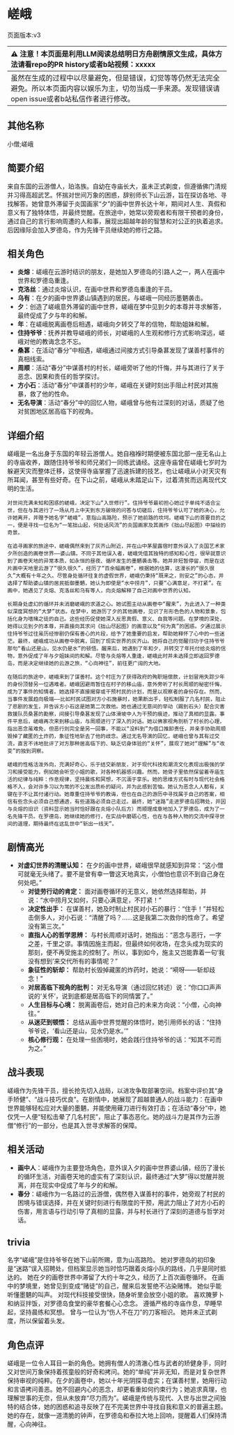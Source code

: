 # 嵯峨
页面版本:v3
 

| :warning: 注意！本页面是利用LLM阅读总结明日方舟剧情原文生成，具体方法请看repo的PR history或者b站视频：xxxxx           |
|:----------------------------|
| 虽然在生成的过程中以尽量避免，但是错误，幻觉等等仍然无法完全避免。所以本页面内容以娱乐为主，切勿当成一手来源。发现错误请open issue或者b站私信作者进行修改。|



## 其他名称
小僧;嵯峨
## 简要介绍
来自东国的云游僧人，珀洛族。自幼在寺庙长大，虽未正式剃度，但遵循佛门清规并习得高超武艺。怀揣对世间万象的困惑，辞别师长下山云游，旨在探访各地、寻找解答。她曾意外滞留于炎国画家“夕”的画中世界长达十年，期间对人生、真假和意义有了独特体悟，并最终觉醒。在旅途中，她常以旁观者和有限干预者的身份，通过自己的言行影响周遭的人和事，展现出超越年龄的智慧和对公正的执着追求。后因缘际会加入罗德岛，作为先锋干员继续她的修行之路。
## 相关角色
-   **炎熔**：嵯峨在云游时结识的朋友，是她加入罗德岛的引路人之一，两人在画中世界和罗德岛重逢。
-   **克洛丝**：通过炎熔认识，在画中世界和罗德岛重逢的干员。
-   **乌有**：在夕的画中世界婆山镇遇到的居民，与嵯峨一同经历墨魉袭击。
-   **夕**：创造了嵯峨意外滞留的画中世界，嵯峨在梦中见到夕的本尊并寻求解答，最终促成了夕与年的和解。
-   **年**：在嵯峨脱离画卷后相遇，嵯峨向夕转交了年的信物，帮助姐妹和解。
-   **住持爷爷**：抚养并教导嵯峨的师长，对嵯峨的人生观和修行方式影响深远，嵯峨对他的教诲念念不忘。
-   **桑葚**：在活动“春分”中相遇，嵯峨通过间接方式引导桑葚发现了谋善村事件的真相线索。
-   **周顺**：活动“春分”中谋善村的村长，嵯峨旁听了他的忏悔，并与其进行了关于恶念、因果和责任的哲学探讨。
-   **方小石**：活动“春分”中谋善村的少年，嵯峨在关键时刻出手阻止村民对其施暴，救了他的性命。
-   **无名导演**：活动“春分”中的回忆人物，嵯峨曾与他有过深刻的对话，质疑了他对贫困地区居高临下的视角。
## 详细介绍
嵯峨是一名出身于东国的年轻云游僧人。她自襁褓时期便被东国北部一座无名山上的寺庙收养，跟随住持爷爷和师兄弟们一同练武诵经。这座寺庙曾在嵯峨七岁时为躲避天灾而整体迁移，这使得寺庙掌握了迅速拆建的技艺，也让嵯峨从小对天灾有所耳闻，甚至有些好奇。在下山之前，嵯峨从未踏足山下，过着清贫而远离现代文明的生活。

    对世间充满未知和困惑的嵯峨，决定下山“入世修行”。住持爷爷最初担心她过于单纯不适合尘世，但在与其进行了一场从月上中天到东方破晓的问答与切磋后，住持爷爷认可了她的决心，允许她离开，并赠予她名字“嵯峨”，意指山高路险，预示了她前路的坎坷。嵯峨下山的首要目的之一，便是寻找一位名为“一笔拙山起，何处话风流”的炎国画家及其画作《拙山尽起图》中描绘的奇景。

    在追寻画家的旅途中，嵯峨偶然来到了灰齐山附近，并在山中茅屋露宿时意外误入了炎国艺术家夕所创造的画卷世界——婆山镇。不同于其他误入者，嵯峨凭借其独特的感知和心性，很早就意识到了画卷天地的异常本质，如永恒的昼夜、循环发生的墨魉袭击等。她并非短暂停留，而是在这片画中天地里云游了“很久很久”，经历了“百余幅画卷”，根据她的估算，这漫长的“很久很久”大概有十年之久。尽管身处循环往复的虚假世界，嵯峨仍秉持“既来之，则安之”的心态，并选择了帮助婆山镇的居民抵御墨魉，她认为即使是“水中捞月”，只要“心满意足，不打紧”。在画中，她遇见了炎熔、克洛丝和乌有等人，向炎熔解释了自己对画中世界的认知。

    长期身处虚幻的循环并未消磨嵯峨的求道之心。她试图主动从画卷中“醒来”，为此进入了一种类似深度冥想的“大梦”状态。在梦中，她游历了夕的其他画卷，见识了形形色色的人物和景象，包括化身为嗜赌之徒的自己。这些经历促使她深入反思真假、意义、自我等问题。在梦境的深处，她得以见到夕的本尊，并直接向其求问《拙山尽起图》的画意以及“何为真”的困惑。夕通过展示住持爷爷过往虽历经惨剧仍保有善心的片段，给予了她重要的启发，帮助她释怀了心中的一些迷茫。最终，嵯峨成功从画卷中脱离，回到了现实世界的灰齐山。她将自己的觉醒归功于住持爷爷那句“看山还是山，见水仍是水”的顿悟。醒来后，她遇到了年和夕，并转交了年托付给炎熔的信物，意外促成了年与夕姐妹间的和解。尽管与炎熔等人重逢，嵯峨此时并未选择立即返回罗德岛，而是决定继续她的云游之旅，“心向神往”，前往更广阔的大地。

    在随后的旅途中，嵯峨来到了谋善村。这个村庄为了获得政府的殉职赔偿款，计划冒用失踪少年的身份顶替另一位遇难者。嵯峨因避雨暂住在村子的移山庙，意外旁听了村长周顺的秘密忏悔，成为了事件的知情者。她选择不直接揭穿或干预村民的计划，而是以观察者的身份存在。然而，当事件发展趋向极端——比如村民试图对方小石施暴时，她果断出手，轻松制服了几名村民，阻止了悲剧的发生，并告诉方小石这是她第二次救他。她也通过无意间的举动（踢到石头）配合灾害救援队员桑葚的勘察，间接引导桑葚发现了山体滑坡中人为干预的痕迹，推动了真相的显露。事件平息后，嵯峨再次来到移山庙，与周顺进行了深入的对话。她以佛家视角剖析了村长的心理，指出恶念虽难免，但恶行则完全是另一回事，不能以“没料到”为借口推卸责任，并亲手协助周顺毁掉了藏匿的土炸药，象征性地斩去了他的歧念。通过无名导演的回忆，嵯峨也曾与其有过交流，直言不讳地批评了对方那种居高临下的、缺乏切身体验的“关怀”，展现了她对“理解”与“改变”的独到洞察。

    嵯峨的性格活泼外向，充满好奇心，乐于结交新朋友，对于现代科技和潮流文化表现出极强的学习和接受能力，例如她会听空小姐的歌，对各种机器感兴趣。然而，她骨子里依然保留着寺庙生活的纪律与纯粹：作息规律，坚持晨练和冥想，不沉湎于享乐。她的思维方式有时与现代社会格格不入，会对许多习以为常的不公发出质朴的疑问，并为此感到苦恼。她认为恶念人人都有，关键在于不让其付诸行动。她尊重住持爷爷的教诲，但也在自己的游历中寻找属于自己的答案，相信有些念头必须自己想通透，有些道路必须自己走过。最终，她“迷路”走进罗德岛招聘处，并因与炎熔的旧识（资料显示她当时恰好跟在炎熔小队后方）而顺理成章地加入了罗德岛，成为了一名先锋干员。在罗德岛，她继续她的修行，在实战中磨砺心性，也在与各种人物的交流中探寻世间的道理，期待最终在这乱世中“斩出一线天”。
## 剧情高光
*   **对虚幻世界的清醒认知：** 在夕的画中世界，嵯峨很早就感知到异常：“这小僧可就毫无头绪了。要不是曾有幸一瞥这天地真实，小僧怕也意识不到自己身在何处吧。”
    *   **对徒劳行动的肯定：** 面对画卷循环的无意义，她依然选择帮助，并说：“水中捞月又如何，只要心满意足，不打紧！”
    *   **决定性出手：** 在谋善村，她及时制止村民对小石的暴行：“住手！”并轻松击倒多人，对小石说：“清醒了吗？……这是我第二次救你的性命了。希望没有第三次。”
    *   **直指人心的哲学思辨：** 与村长周顺对话时，她指出：“恶念与恶行，一字之差，千里之谬。事情因施主而起，但最终如何收场，在念头成为现实的那刻，便不再受施主的控制了。所以，事到如今，施主又岂能靠着一句‘我没有想到’来交代所有的事情呢？”
    *   **象征性的斩却：** 帮助村长毁掉藏匿的炸药时，她说：“嗬呀——斩却歧念！”
    *   **对居高临下视角的批判：** 对无名导演（通过回忆转述）说：“你口口声声说的‘关怀’，说到底都是居高临下的同情罢了。”
    *   **人生目标与心境：** 脱离画卷后，她对自己的未来方向说：“小僧，心向神往。”
    *   **从迷茫到顿悟：** 总结从画中世界觉醒的体悟时，她引用师长的话：“住持爷爷说，‘看山还是山，见水仍是水。’”
    *   **核心修行观：** 在处理一些困境时，她会践行住持爷爷的话：“知其不可而为之。”
## 战斗表现
嵯峨作为先锋干员，擅长抢先切入战局，以进攻争取部署空间。档案中评价其“身手矫健”、“战斗技巧优良”。在剧情中，她展现了超越普通人的战斗能力：在画中世界能够轻松应对大量的墨魉，并能使用薙刀进行有效打击；在活动“春分”中，她仅凭一人便“轻松击晕了几名村民”，阻止了事态恶化。她的战斗力是其作为云游僧“修行”的一部分，也是其入世寻求解答的保障。
## 相关活动
-   **画中人**：嵯峨作为主要登场角色，意外误入夕的画中世界婆山镇，经历了漫长的循环生活，对画卷天地的虚实有了深刻认识，最终通过“大梦”得以觉醒并脱离，并在现实中促成了年与夕的和解。
-   **春分**：嵯峨作为一名路过的云游僧，偶然卷入谋善村的事件，她旁观了村民的困境与错误选择，并在关键时刻进行有限度的干预，用武力阻止了对方小石的伤害，用言语与行动引导了真相的显露，并与村长进行了深刻的道德与哲学对话。
## trivia
名字“嵯峨”是住持爷爷在她下山前所赐，意为山高路险。
    她对罗德岛的初印象是“迷路”误入招聘处，但档案显示她当时恰巧跟着炎熔小队的路线，几乎是同时抵达的。
    她在夕的画卷世界中滞留了大约十年之久，经历了上百次画卷循环。
    在画中的梦境里，她曾见到变成“赌徒”的自己，醒来后发誓绝不沾染赌博。
    她似乎能听懂墨魉的叫声。
    对现代科技接受很快，随身听里会放空小姐的歌。
    喜欢腌萝卜和纳豆拌饭，对罗德岛食堂的豪华套餐心心念念。
    遵循严格的寺庙作息，早睡早起，坚持晨练和冥想。
    曾与一位认为“伤人不在刀”的刀客相识。
    她并未正式剃度，所以保留着头发。
## 角色点评
嵯峨是一位令人耳目一新的角色。她拥有僧人的清澈心性与武者的矫健身手，同时又对世间万象保持着孩童般的好奇和拷问。她的“单纯”并非无知，而是对复杂世界保持审视的纯粹。在夕的画卷中，她以十年光阴探寻虚实；在谋善村里，她用行动和言语拷问善恶。她不回避内心的恶念，却更看重如何约束行为；她追求真理，也理解世事的无奈，但从未放弃“尽力而为”。嵯峨是传统与现代、入世与出世之间独特的结合体，她的困惑和追寻反映了在不完美世界中寻找自我和意义的普遍主题。她的存在，就像一道清脆的钟声，在罗德岛和泰拉大地上回响，提醒着人们保持清醒，心向神往。